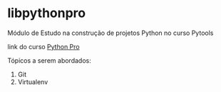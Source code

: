 # libpythonpro
Módulo de Estudo na construção de projetos Python no curso Pytools

link do curso [Python Pro](https://www.python.pro.br/)

Tópicos a serem abordados:
 1. Git
 2. Virtualenv